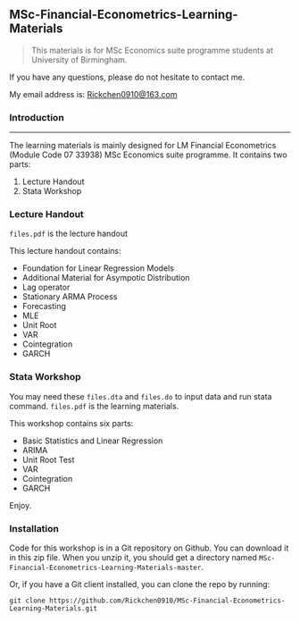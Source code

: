 

## MSc-Financial-Econometrics-Learning-Materials

> This materials is for MSc Economics suite programme students at University of Birmingham.

If you have any questions, please do not hesitate to contact me.

My email address is: Rickchen0910@163.com


### Introduction
---
The learning materials is mainly designed for LM Financial Econometrics (Module Code 07 33938) MSc Economics suite programme.
It contains two parts:
1. Lecture Handout
2. Stata Workshop

### Lecture Handout
`files.pdf` is the lecture handout

This lecture handout contains:
* Foundation for Linear Regression Models
* Additional Material for Asympotic Distribution
* Lag operator
* Stationary ARMA Process
* Forecasting
* MLE
* Unit Root
* VAR
* Cointegration
* GARCH


### Stata Workshop
You may need these  `files.dta`  and `files.do` to input data and run stata command. `files.pdf` is the learning materials.

This workshop contains six parts:
* Basic Statistics and Linear Regression
* ARIMA
* Unit Root Test
* VAR
* Cointegration
* GARCH

Enjoy.

### Installation
Code for this workshop is in a Git repository on Github.
You can download it in this zip file. When you unzip it, you should get a directory named `MSc-Financial-Econometrics-Learning-Materials-master`.

Or, if you have a Git client installed, you can clone the repo by running:
``` 
git clone https://github.com/Rickchen0910/MSc-Financial-Econometrics-Learning-Materials.git
```
